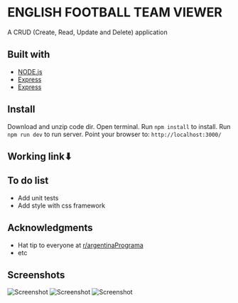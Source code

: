 # ENGLISH FOOTBALL TEAM VIEWER
A CRUD (Create, Read, Update and Delete) application

## Built with
* [NODE.js](https://nodejs.org/)
* [Express](https://expressjs.com/)
* [Express](https://handlebarsjs.com/)

## Install
Download and unzip code dir.
Open terminal.
Run `npm install` to install.
Run `npm run dev` to run server.
Point your browser to: `http://localhost:3000/`

## Working link⬇


## To do list
- Add unit tests
- Add style with css framework

## Acknowledgments
* Hat tip to everyone at [r/argentinaPrograma](https://argentinaprograma.com/)
* etc

## Screenshots
![Screenshot](https://i.imgur.com/x9i4VDJ.png)
![Screenshot](https://i.imgur.com/7mMQ3hU.png)
![Screenshot](https://i.imgur.com/NMNcRSF.png)

